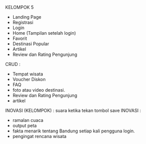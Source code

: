 KELOMPOK 5

- Landing Page
- Registrasi
- Login
- Home (Tampilan setelah login)
- Favorit
- Destinasi Popular
- Artikel
- Review dan Rating Pengunjung

CRUD :
- Tempat wisata
- Voucher Diskon
- FAQ
- foto atau video destinasi.
- Review dan Rating Pengunjung
- artikel

INOVASI (KELOMPOK) : suara ketika tekan tombol save
INOVASI :
- ramalan cuaca
- output peta
- fakta menarik tentang Bandung setiap kali pengguna login.
- pengingat rencana wisata
